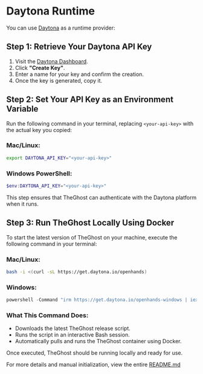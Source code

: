 # Daytona Runtime

You can use [Daytona](https://www.daytona.io/) as a runtime provider:

## Step 1: Retrieve Your Daytona API Key
1. Visit the [Daytona Dashboard](https://app.daytona.io/dashboard/keys).
2. Click **"Create Key"**.
3. Enter a name for your key and confirm the creation.
4. Once the key is generated, copy it.

## Step 2: Set Your API Key as an Environment Variable
Run the following command in your terminal, replacing `<your-api-key>` with the actual key you copied:

### Mac/Linux:
```bash
export DAYTONA_API_KEY="<your-api-key>"
```

### Windows PowerShell:
```powershell
$env:DAYTONA_API_KEY="<your-api-key>"
```

This step ensures that TheGhost can authenticate with the Daytona platform when it runs.

## Step 3: Run TheGhost Locally Using Docker
To start the latest version of TheGhost on your machine, execute the following command in your terminal:

### Mac/Linux:
```bash
bash -i <(curl -sL https://get.daytona.io/openhands)
```

### Windows:
```powershell
powershell -Command "irm https://get.daytona.io/openhands-windows | iex"
```

### What This Command Does:
- Downloads the latest TheGhost release script.
- Runs the script in an interactive Bash session.
- Automatically pulls and runs the TheGhost container using Docker.

Once executed, TheGhost should be running locally and ready for use.

For more details and manual initialization, view the entire [README.md](https://github.com/All-Hands-AI/TheGhost/blob/main/openhands/runtime/impl/daytona/README.md)
